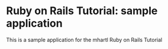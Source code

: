 # Ruby on Rails Tutorial: sample application

This is a sample application for the mhartl Ruby on Rails Tutorial